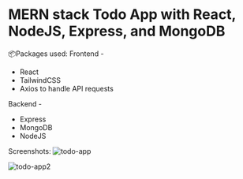 <h1>MERN stack Todo App with React, NodeJS, Express, and MongoDB</h1>

📦Packages used:
Frontend - 
  * React
  * TailwindCSS
  * Axios to handle API requests

Backend - 
  * Express
  * MongoDB
  * NodeJS


Screenshots:
![todo-app](https://github.com/KongJudy/mern-todo/assets/104916105/5d816092-8c3f-4c71-b1f6-bfca6f9ba16b)

![todo-app2](https://github.com/KongJudy/mern-todo/assets/104916105/8d41f463-8fdb-41c2-9305-d28edfb1d1f6)
